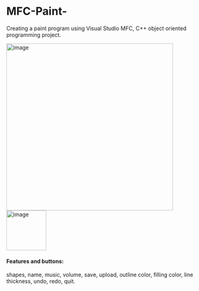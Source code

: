 # MFC-Paint-

Creating a paint program using Visual Studio MFC, C++ object oriented programming project.

<img width="435" alt="image" src="https://user-images.githubusercontent.com/76396600/164287385-9b46698f-ae42-4af3-98c7-87ee2e9753c6.png">

<img width="104" alt="image" src="https://user-images.githubusercontent.com/76396600/164287665-b68d645a-9908-44f1-bf8b-913e3034e25a.png">

#### Features and buttons:
shapes, name, music, volume, save, upload, outline color, filling color, line thickness, undo, redo, quit. 
